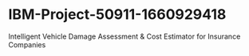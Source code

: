 # IBM-Project-50911-1660929418
Intelligent Vehicle Damage Assessment &amp; Cost Estimator for Insurance Companies
